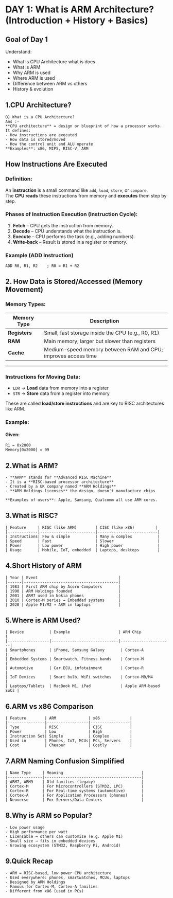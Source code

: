 # DAY 1: What is ARM Architecture? (Introduction + History + Basics)

## Goal of Day 1

Understand:

- What is CPU Architecture what is does
- What is ARM   
- Why ARM is used  
- Where ARM is used  
- Difference between ARM vs others  
- History & evolution


## 1.CPU Architecture?
```
Q).What is a CPU Architecture?
Ans :-
**CPU architecture** = design or blueprint of how a processor works.
It defines:
- How instructions are executed  
- How data is stored/moved  
- How the control unit and ALU operate  
**Examples**: x86, MIPS, RISC-V, ARM
```
## How Instructions Are Executed
### Definition:
An **instruction** is a small command like `add`, `load`, `store`, or `compare`.  
The **CPU reads** these instructions from memory and **executes** them step by step.

### Phases of Instruction Execution (Instruction Cycle):

1. **Fetch** – CPU gets the instruction from memory.
2. **Decode** – CPU understands what the instruction is.
3. **Execute** – CPU performs the task (e.g., adding numbers).
4. **Write-back** – Result is stored in a register or memory.

### Example (ADD Instruction)

```assembly
ADD R0, R1, R2    ; R0 = R1 + R2
```
## 2. How Data is Stored/Accessed (Memory Movement)

### Memory Types:

| Memory Type   | Description                                                 |
|---------------|-------------------------------------------------------------|
| **Registers** | Small, fast storage inside the CPU (e.g., R0, R1)           |
| **RAM**       | Main memory; larger but slower than registers               |
| **Cache**     | Medium-speed memory between RAM and CPU; improves access time |

---

### Instructions for Moving Data:

- `LDR` → **Load** data from memory into a register
- `STR` → **Store** data from a register into memory

These are called **load/store instructions** and are key to RISC architectures like ARM.

### Example:
#### Given:
```text
R1 = 0x2000  
Memory[0x2000] = 99
```

## 2.What is ARM?
```
- **ARM** stands for **Advanced RISC Machine**  
- It is a **RISC-based processor architecture**  
- Created by a UK company named **ARM Holdings**  
- **ARM Holdings licenses** the design, doesn't manufacture chips  

**Examples of users**: Apple, Samsung, Qualcomm all use ARM cores.
```
## 3.What is RISC?
```
| Feature     | RISC (like ARM)        | CISC (like x86)         |
|-------------|------------------------|--------------------------|
| Instructions| Few & simple           | Many & complex           |
| Speed       | Fast                   | Slower                   |
| Power       | Low power              | High power               |
| Usage       | Mobile, IoT, embedded  | Laptops, desktops        |

```
## 4.Short History of ARM
```
| Year | Event                                   |
|------|-----------------------------------------|
| 1983 | First ARM chip by Acorn Computers       |
| 1990 | ARM Holdings founded                    |
| 2001 | ARM7 used in Nokia phones               |
| 2010 | Cortex-M series → Embedded systems      |
| 2020 | Apple M1/M2 → ARM in laptops            |
```
## 5.Where is ARM Used?
```
| Device           | Example                     | ARM Chip            |
|------------------|-----------------------------|----------------------|
| Smartphones      | iPhone, Samsung Galaxy       | Cortex-A             |
| Embedded Systems | Smartwatch, Fitness bands    | Cortex-M             |
| Automotive       | Car ECU, infotainment        | Cortex-R             |
| IoT Devices      | Smart bulb, WiFi switches    | Cortex-M0/M4         |
| Laptops/Tablets  | MacBook M1, iPad             | Apple ARM-based SoCs |
```
## 6.ARM vs x86 Comparison
```
| Feature        | ARM              | x86             |
|----------------|------------------|-----------------|
| Type           | RISC             | CISC            |
| Power          | Low              | High            |
| Instruction Set| Simple           | Complex         |
| Used in        | Phones, IoT, MCUs| PCs, Servers    |
| Cost           | Cheaper          | Costly          |
```
## 7.ARM Naming Confusion Simplified
```
| Name Type     | Meaning                                  |
|---------------|------------------------------------------|
| ARM7, ARM9    | Old families (legacy)                    |
| Cortex-M      | For Microcontrollers (STM32, LPC)        |
| Cortex-R      | For Real-time systems (automotive)       |
| Cortex-A      | For Application Processors (phones)      |
| Neoverse      | For Servers/Data Centers                 |
```
## 8.Why is ARM so Popular?
```
- Low power usage  
- High performance per watt  
- Licensable → others can customize (e.g. Apple M1)  
- Small size → fits in embedded devices  
- Growing ecosystem (STM32, Raspberry Pi, Android)
```
## 9.Quick Recap
```
- ARM = RISC-based, low power CPU architecture  
- Used everywhere: phones, smartwatches, MCUs, laptops  
- Designed by ARM Holdings  
- Famous for Cortex-M, Cortex-A families  
- Different from x86 (used in PCs)
```
